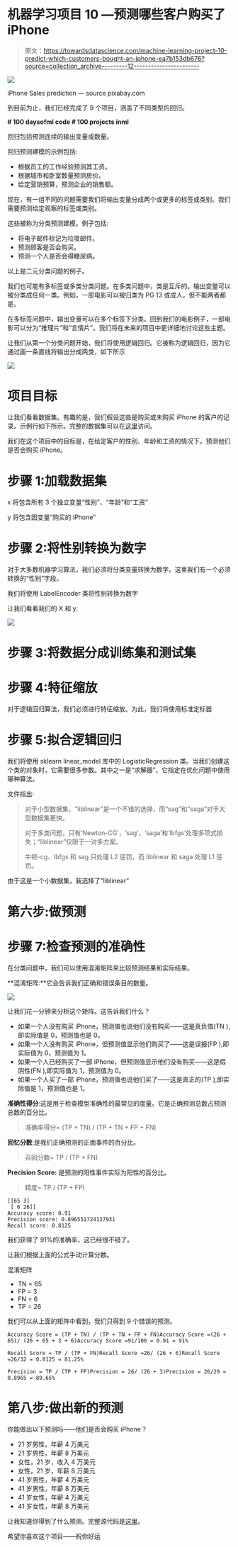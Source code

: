 # 机器学习项目 10 —预测哪些客户购买了 iPhone

> 原文：<https://towardsdatascience.com/machine-learning-project-10-predict-which-customers-bought-an-iphone-ea7b153db676?source=collection_archive---------12----------------------->

![](img/3326528838c186fe84df7332cba74f06.png)

iPhone Sales prediction — source pixabay.com

到目前为止，我们已经完成了 9 个项目，涵盖了不同类型的回归。

**# 100 daysofml code # 100 projects inml**

回归包括预测连续的输出变量或数量。

回归预测建模的示例包括:

*   根据员工的工作经验预测其工资。
*   根据城市和卧室数量预测房价。
*   给定营销预算，预测企业的销售额。

现在，有一组不同的问题需要我们将输出变量分成两个或更多的标签或类别。我们需要预测给定观察的标签或类别。

这些被称为分类预测建模。例子包括:

*   将电子邮件标记为垃圾邮件。
*   预测顾客是否会购买。
*   预测一个人是否会得糖尿病。

以上是二元分类问题的例子。

我们也可能有多标签或多类分类问题。在多类问题中，类是互斥的。输出变量可以被分类成任何一类。例如，一部电影可以被归类为 PG 13 或成人，但不能两者都是。

在多标签问题中，输出变量可以在多个标签下分类。回到我们的电影例子，一部电影可以分为“推理片”和“言情片”。我们将在未来的项目中更详细地讨论这些主题。

让我们从第一个分类问题开始，我们将使用逻辑回归。它被称为逻辑回归，因为它通过画一条直线将输出分成两类，如下所示

![](img/db49f2467e6e4283e05aa211dbe82c29.png)

# 项目目标

让我们看看数据集。有趣的是，我们假设这些是购买或未购买 iPhone 的客户的记录。示例行如下所示。完整的数据集可以在[这里](https://github.com/omairaasim/machine_learning/tree/master/project_10_logistic_regression)访问。

我们在这个项目中的目标是，在给定客户的性别、年龄和工资的情况下，预测他们是否会购买 iPhone。

# 步骤 1:加载数据集

x 将包含所有 3 个独立变量“性别”、“年龄”和“工资”

y 将包含因变量“购买的 iPhone”

# 步骤 2:将性别转换为数字

对于大多数机器学习算法，我们必须将分类变量转换为数字。这里我们有一个必须转换的“性别”字段。

我们将使用 LabelEncoder 类将性别转换为数字

让我们看看我们的 X 和 y:

![](img/3b828ba89c69762724c742896dab9737.png)

# 步骤 3:将数据分成训练集和测试集

# 步骤 4:特征缩放

对于逻辑回归算法，我们必须进行特征缩放。为此，我们将使用标准定标器

# 步骤 5:拟合逻辑回归

我们将使用 sklearn linear_model 库中的 LogisticRegression 类。当我们创建这个类的对象时，它需要很多参数。其中之一是“求解器”，它指定在优化问题中使用哪种算法。

文件指出:

> 对于小型数据集，“liblinear”是一个不错的选择，而“sag”和“saga”对于大型数据集更快。
> 
> 对于多类问题，只有‘Newton-CG’，‘sag’，‘saga’和‘lbfgs’处理多项式损失；“liblinear”仅限于一对多方案。
> 
> 牛顿-cg、lbfgs 和 sag 只处理 L2 惩罚，而 liblinear 和 saga 处理 L1 惩罚。

由于这是一个小数据集，我选择了“liblinear”

# 第六步:做预测

# 步骤 7:检查预测的准确性

在分类问题中，我们可以使用混淆矩阵来比较预测结果和实际结果。

**混淆矩阵:**它会告诉我们正确和错误条目的数量。

![](img/18aba14b7810b7595c391daf7a9fb703.png)

让我们花一分钟来分析这个矩阵。这告诉我们什么？

*   如果一个人没有购买 iPhone，预测值也说他们没有购买——这是真负值(TN ),即实际值是 0，预测值也是 0。
*   如果一个人没有购买 iPhone，但预测值显示他们购买了——这是误报(FP ),即实际值为 0，预测值为 1。
*   如果一个人已经购买了一部 iPhone，但预测值显示他们没有购买——这是假阴性(FN ),即实际值为 1，预测值为 0。
*   如果一个人买了一部 iPhone，预测值也说他们买了——这是真正的(TP ),即实际值是 1，预测值也是 1。

**准确性得分**:这是用于检查模型准确性的最常见的度量。它是正确预测总数占预测总数的百分比。

> 准确率得分= (TP + TN) / (TP + TN + FP + FN)

**回忆分数**:是我们正确预测的正面事件的百分比。

> 召回分数= TP / (TP + FN)

**Precision Score:** 是预测的阳性事件实际为阳性的百分比。

> 精度= TP / (TP + FP)

```
[[65 3]
 [ 6 26]]
Accuracy score: 0.91
Precision score: 0.896551724137931
Recall score: 0.8125
```

我们获得了 91%的准确率，这已经很不错了。

让我们根据上面的公式手动计算分数。

混淆矩阵

*   TN = 65
*   FP = 3
*   FN = 6
*   TP = 26

我们可以从上面的矩阵中看到，我们只得到 9 个错误的预测。

```
Accuracy Score = (TP + TN) / (TP + TN + FP + FN)Accuracy Score =(26 + 65)/ (26 + 65 + 3 + 6)Accuracy Score =91/100 = 0.91 = 91%
```

```
Recall Score = TP / (TP + FN)Recall Score =26/ (26 + 6)Recall Score =26/32 = 0.8125 = 81.25%
```

```
Precision = TP / (TP + FP)Precision = 26/ (26 + 3)Precision = 26/29 = 0.8965 = 89.65%
```

# 第八步:做出新的预测

你能做出以下预测吗——他们是否会购买 iPhone？

*   21 岁男性，年薪 4 万美元
*   21 岁男性，年薪 8 万美元
*   女性，21 岁，收入 4 万美元
*   女性，21 岁，年薪 8 万美元
*   41 岁男性，年薪 4 万美元
*   41 岁男性，年薪 8 万美元
*   41 岁女性，年薪 4 万美元
*   41 岁女性，年薪 8 万美元

让我知道你得到了什么预测。完整源代码是[这里](https://github.com/omairaasim/machine_learning/tree/master/project_10_logistic_regression)。

希望你喜欢这个项目——祝你好运